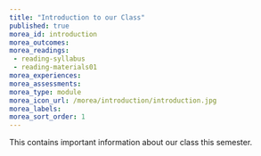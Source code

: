 ```yaml
---
title: "Introduction to our Class"
published: true
morea_id: introduction
morea_outcomes:
morea_readings:
 - reading-syllabus
 - reading-materials01 
morea_experiences:
morea_assessments:
morea_type: module
morea_icon_url: /morea/introduction/introduction.jpg
morea_labels:
morea_sort_order: 1
---
```


This contains important information about our class this semester.